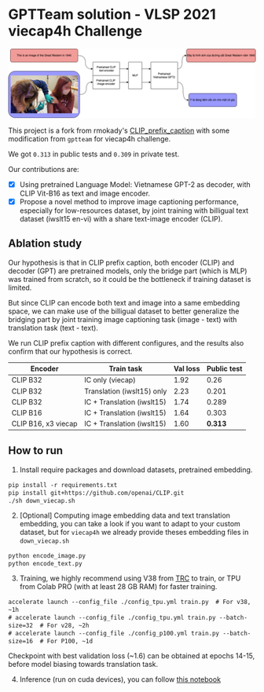 # GPTTeam solution - VLSP 2021 viecap4h Challenge

![Architecture](gptteam.png)

This project is a fork from rmokady's [CLIP_prefix_caption](https://github.com/rmokady/CLIP_prefix_caption)
with some modification from `gptteam` for viecap4h challenge.

We got `0.313` in public tests and `0.309` in private test.

Our contributions are:

- [x] Using pretrained Language Model: Vietnamese GPT-2 as decoder, with CLIP Vit-B16 as text
and image encoder.
- [x] Propose a novel method to improve image captioning performance, especially for 
low-resources dataset, by joint training with billigual text dataset (iwslt15 en-vi) 
with a share text-image encoder (CLIP).

## Ablation study

Our hypothesis is that in CLIP prefix caption, both encoder (CLIP) and decoder (GPT) are pretrained
models, only the bridge part (which is MLP) was trained from scratch, so it could be the bottleneck
if training dataset is limited.

But since CLIP can encode both text and image into a same embedding space, we can make use of the
billigual dataset to better generalize the bridging part by joint training image captioning task 
(image - text) with translation task (text - text).

We run CLIP prefix caption with different configures, and the results also confirm that our 
hypothesis is correct.

| Encoder              | Train task                 | Val loss | Public test |
| -------------------- | -------------------------- | -------- | ----------- |
| CLIP B32             | IC only (viecap)           | 1.92     | 0.26        |
| CLIP B32             | Translation (iwslt15) only | 2.23     | 0.201       |
| CLIP B32             | IC + Translation (iwslt15) | 1.74     | 0.289       |
| CLIP B16             | IC + Translation (iwslt15) | 1.64     | 0.303       |
| CLIP B16, x3 viecap  | IC + Translation (iwslt15) | 1.60     | **0.313**   |

## How to run

1. Install require packages and download datasets, pretrained embedding.
```
pip install -r requirements.txt
pip install git+https://github.com/openai/CLIP.git
./sh down_viecap.sh
```

2. [Optional] Computing image embedding data and text translation embedding, 
you can take a look if you want to adapt to your custom dataset, 
but for `viecap4h` we already provide theses embedding files in `down_viecap.sh`

```
python encode_image.py
python encode_text.py
```

3. Training, we highly recommend using V38 from [TRC](https://sites.research.google/trc/about/) to train, 
or TPU from Colab PRO (with at least 28 GB RAM) for faster training.

```
accelerate launch --config_file ./config_tpu.yml train.py  # For v38, ~1h
# accelerate launch --config_file ./config_tpu.yml train.py --batch-size=32  # For v28, ~2h
# accelerate launch --config_file ./config_p100.yml train.py --batch-size=16  # For P100, ~1d
```

Checkpoint with best validation loss (~1.6) can be obtained at epochs 14-15, before model biasing towards translation task.

4. Inference (run on cuda devices), you can follow [this notebook]("notebooks/b16-infer.ipynb")

